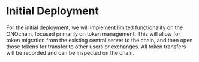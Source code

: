 # Initial Deployment

For the initial deployment, we will implement limited functionality on the ONOchain, focused primarily on token management. 
This will allow for token migration from the existing central server to the chain, and then open those tokens 
for transfer to other users or exchanges. All token transfers will be recorded and can be inspected on the chain.
